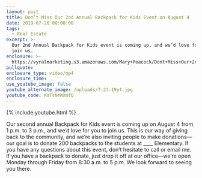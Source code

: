 ```yaml
---
layout: post
title: Don’t Miss Our 2nd Annual Backpack for Kids Event on August 4
date: 2019-07-26 00:00:00
tags:
  - Real Estate
excerpt: >-
  Our 2nd Annual Backpack for Kids event is coming up, and we’d love for you to
  join us.
enclosure: >-
  https://vyralmarketing.s3.amazonaws.com/Mary+Peacock/Dont+Miss+Our+2nd+Annual+Backpack+for+Kids+Event+on+August+4.mp4
pullquote:
enclosure_type: video/mp4
enclosure_time:
use_youtube_image: false
youtube_alternate_image: /uploads/7-23-19yt.jpg
youtube_code: KaTsNeWXmfQ
---
```


{% include youtube.html %}

Our second annual Backpack for Kids event is coming up on August 4 from 1 p.m. to 3 p.m., and we’d love for you to join us. This is our way of giving back to the community, and we’re also inviting people to make donations—our goal is to donate 200 backpacks to the students at \_\_\_\_ Elementary. If you have any questions about this event, don’t hesitate to call or email me. If you have a backpack to donate, just drop it off at our office—we’re open Monday through Friday from 8:30 a.m. to 5 p.m. We look forward to seeing you there.